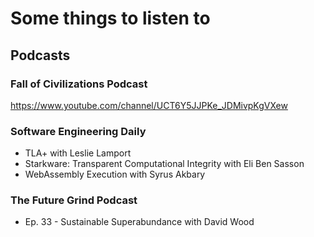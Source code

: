 # Some things to listen to

## Podcasts

### Fall of Civilizations Podcast

https://www.youtube.com/channel/UCT6Y5JJPKe_JDMivpKgVXew

### Software Engineering Daily

- TLA+ with Leslie Lamport
- Starkware: Transparent Computational Integrity with Eli Ben Sasson
- WebAssembly Execution with Syrus Akbary

### The Future Grind Podcast

- Ep. 33 - Sustainable Superabundance with David Wood
